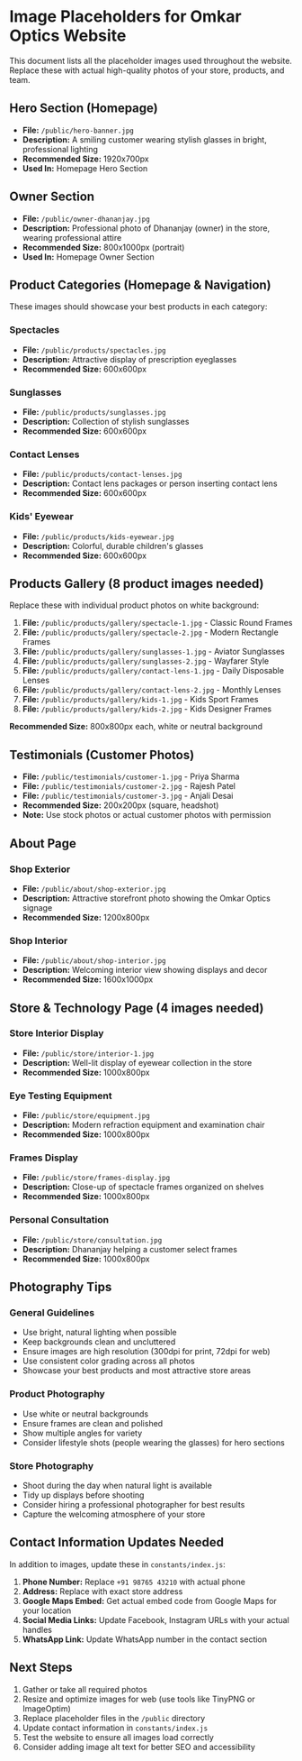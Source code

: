 # Image Placeholders for Omkar Optics Website

This document lists all the placeholder images used throughout the website. Replace these with actual high-quality photos of your store, products, and team.

## Hero Section (Homepage)
- **File:** `/public/hero-banner.jpg`
- **Description:** A smiling customer wearing stylish glasses in bright, professional lighting
- **Recommended Size:** 1920x700px
- **Used In:** Homepage Hero Section

## Owner Section
- **File:** `/public/owner-dhananjay.jpg`
- **Description:** Professional photo of Dhananjay (owner) in the store, wearing professional attire
- **Recommended Size:** 800x1000px (portrait)
- **Used In:** Homepage Owner Section

## Product Categories (Homepage & Navigation)
These images should showcase your best products in each category:

### Spectacles
- **File:** `/public/products/spectacles.jpg`
- **Description:** Attractive display of prescription eyeglasses
- **Recommended Size:** 600x600px

### Sunglasses
- **File:** `/public/products/sunglasses.jpg`
- **Description:** Collection of stylish sunglasses
- **Recommended Size:** 600x600px

### Contact Lenses
- **File:** `/public/products/contact-lenses.jpg`
- **Description:** Contact lens packages or person inserting contact lens
- **Recommended Size:** 600x600px

### Kids' Eyewear
- **File:** `/public/products/kids-eyewear.jpg`
- **Description:** Colorful, durable children's glasses
- **Recommended Size:** 600x600px

## Products Gallery (8 product images needed)
Replace these with individual product photos on white background:

1. **File:** `/public/products/gallery/spectacle-1.jpg` - Classic Round Frames
2. **File:** `/public/products/gallery/spectacle-2.jpg` - Modern Rectangle Frames
3. **File:** `/public/products/gallery/sunglasses-1.jpg` - Aviator Sunglasses
4. **File:** `/public/products/gallery/sunglasses-2.jpg` - Wayfarer Style
5. **File:** `/public/products/gallery/contact-lens-1.jpg` - Daily Disposable Lenses
6. **File:** `/public/products/gallery/contact-lens-2.jpg` - Monthly Lenses
7. **File:** `/public/products/gallery/kids-1.jpg` - Kids Sport Frames
8. **File:** `/public/products/gallery/kids-2.jpg` - Kids Designer Frames

**Recommended Size:** 800x800px each, white or neutral background

## Testimonials (Customer Photos)
- **File:** `/public/testimonials/customer-1.jpg` - Priya Sharma
- **File:** `/public/testimonials/customer-2.jpg` - Rajesh Patel
- **File:** `/public/testimonials/customer-3.jpg` - Anjali Desai
- **Recommended Size:** 200x200px (square, headshot)
- **Note:** Use stock photos or actual customer photos with permission

## About Page
### Shop Exterior
- **File:** `/public/about/shop-exterior.jpg`
- **Description:** Attractive storefront photo showing the Omkar Optics signage
- **Recommended Size:** 1200x800px

### Shop Interior
- **File:** `/public/about/shop-interior.jpg`
- **Description:** Welcoming interior view showing displays and decor
- **Recommended Size:** 1600x1000px

## Store & Technology Page (4 images needed)

### Store Interior Display
- **File:** `/public/store/interior-1.jpg`
- **Description:** Well-lit display of eyewear collection in the store
- **Recommended Size:** 1000x800px

### Eye Testing Equipment
- **File:** `/public/store/equipment.jpg`
- **Description:** Modern refraction equipment and examination chair
- **Recommended Size:** 1000x800px

### Frames Display
- **File:** `/public/store/frames-display.jpg`
- **Description:** Close-up of spectacle frames organized on shelves
- **Recommended Size:** 1000x800px

### Personal Consultation
- **File:** `/public/store/consultation.jpg`
- **Description:** Dhananjay helping a customer select frames
- **Recommended Size:** 1000x800px

## Photography Tips

### General Guidelines
- Use bright, natural lighting when possible
- Keep backgrounds clean and uncluttered
- Ensure images are high resolution (300dpi for print, 72dpi for web)
- Use consistent color grading across all photos
- Showcase your best products and most attractive store areas

### Product Photography
- Use white or neutral backgrounds
- Ensure frames are clean and polished
- Show multiple angles for variety
- Consider lifestyle shots (people wearing the glasses) for hero sections

### Store Photography
- Shoot during the day when natural light is available
- Tidy up displays before shooting
- Consider hiring a professional photographer for best results
- Capture the welcoming atmosphere of your store

## Contact Information Updates Needed

In addition to images, update these in `constants/index.js`:

1. **Phone Number:** Replace `+91 98765 43210` with actual phone
2. **Address:** Replace with exact store address
3. **Google Maps Embed:** Get actual embed code from Google Maps for your location
4. **Social Media Links:** Update Facebook, Instagram URLs with your actual handles
5. **WhatsApp Link:** Update WhatsApp number in the contact section

## Next Steps

1. Gather or take all required photos
2. Resize and optimize images for web (use tools like TinyPNG or ImageOptim)
3. Replace placeholder files in the `/public` directory
4. Update contact information in `constants/index.js`
5. Test the website to ensure all images load correctly
6. Consider adding image alt text for better SEO and accessibility
